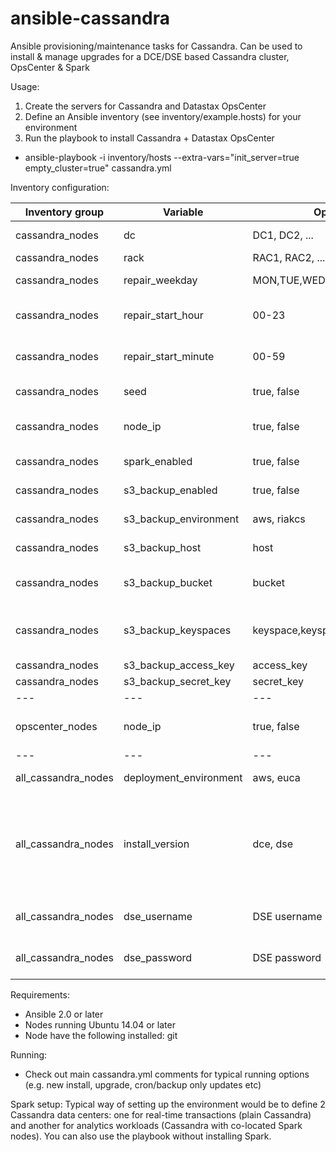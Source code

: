 # ansible-cassandra
Ansible provisioning/maintenance tasks for Cassandra. Can be used to install & manage upgrades for a DCE/DSE based Cassandra cluster, OpsCenter & Spark

Usage:

1. Create the servers for Cassandra and Datastax OpsCenter
2. Define an Ansible inventory (see inventory/example.hosts) for your environment
3. Run the playbook to install Cassandra + Datastax OpsCenter
- ansible-playbook -i inventory/hosts --extra-vars="init_server=true empty_cluster=true" cassandra.yml

Inventory configuration:

Inventory group | Variable | Options | Default | Description
--- | --- | --- | --- | ---
cassandra_nodes | dc | DC1, DC2, ... | - | data center of node
cassandra_nodes | rack | RAC1, RAC2, ... | - | rack of node
cassandra_nodes | repair_weekday | MON,TUE,WED,THU,FRI,SAT,SUN | - | day(s) to run repair on node
cassandra_nodes | repair_start_hour | 00-23 | 03 | hour to start cron based repair
cassandra_nodes | repair_start_minute | 00-59 | 0 | minute to start cron based repair
cassandra_nodes | seed | true, false | - | is the node a seed
cassandra_nodes | node_ip | true, false | - | IP for internal cluster communications
cassandra_nodes | spark_enabled | true, false | false | enable Spark on node (DSE only)
cassandra_nodes | s3_backup_enabled | true, false | false | enable S3 backups
cassandra_nodes | s3_backup_environment | aws, riakcs | - | environment for S3 backups
cassandra_nodes | s3_backup_host| host | - | S3 host (for non-AWS)
cassandra_nodes | s3_backup_bucket | bucket | - | S3 bucket where to store backups
cassandra_nodes | s3_backup_keyspaces | keyspace,keyspace,... | - | Cassandra keyspaces to backup (comma separated)
cassandra_nodes | s3_backup_access_key | access_key | - | S3 access key
cassandra_nodes | s3_backup_secret_key | secret_key | - | S3 secret key
--- | --- | --- | ---
opscenter_nodes | node_ip | true, false | - | IP for internal cluster communications
--- | --- | --- | ---
all_cassandra_nodes | deployment_environment | aws, euca | - | environment for installation
all_cassandra_nodes | install_version | dce, dse | - | Cassandra to install (dce=Datastax Community Edition, dse=Datastax Enterprise Edition)
all_cassandra_nodes | dse_username | DSE username | - | DSE username (only for DSE install)
all_cassandra_nodes | dse_password | DSE password | - | DSE password (only for DSE install)

Requirements:
- Ansible 2.0 or later
- Nodes running Ubuntu 14.04 or later
- Node have the following installed: git

Running:
- Check out main cassandra.yml comments for typical running options (e.g. new install, upgrade, cron/backup only updates etc)

Spark setup:
Typical way of setting up the environment would be to define 2 Cassandra data centers: one for real-time transactions (plain Cassandra) and
another for analytics workloads (Cassandra with co-located Spark nodes). You can also use the playbook without installing Spark.
